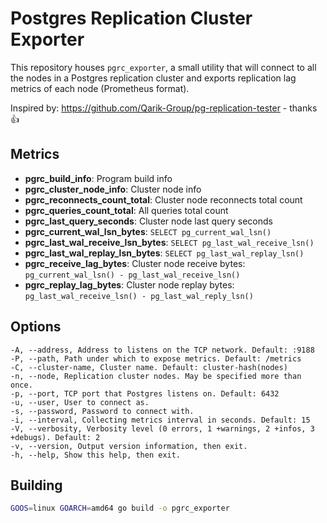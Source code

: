# Postgres Replication Cluster Exporter

This repository houses `pgrc_exporter`, a small utility that will connect to all the nodes in a Postgres replication cluster and exports replication lag metrics of each node (Prometheus format).

Inspired by: https://github.com/Qarik-Group/pg-replication-tester - thanks :+1:

## Metrics

- **pgrc_build_info**: Program build info
- **pgrc_cluster_node_info**: Cluster node info
- **pgrc_reconnects_count_total**: Cluster node reconnects total count
- **pgrc_queries_count_total**: All queries total count
- **pgrc_last_query_seconds**: Cluster node last query seconds
- **pgrc_current_wal_lsn_bytes**: `SELECT pg_current_wal_lsn()`
- **pgrc_last_wal_receive_lsn_bytes**: `SELECT pg_last_wal_receive_lsn()`
- **pgrc_last_wal_replay_lsn_bytes**: `SELECT pg_last_wal_replay_lsn()`
- **pgrc_receive_lag_bytes**: Cluster node receive bytes: `pg_current_wal_lsn() - pg_last_wal_receive_lsn()`
- **pgrc_replay_lag_bytes**: Cluster node replay bytes: `pg_last_wal_receive_lsn() - pg_last_wal_reply_lsn()`

## Options

```
-A, --address, Address to listens on the TCP network. Default: :9188
-P, --path, Path under which to expose metrics. Default: /metrics
-C, --cluster-name, Cluster name. Default: cluster-hash(nodes)
-n, --node, Replication cluster nodes. May be specified more than once.
-p, --port, TCP port that Postgres listens on. Default: 6432 
-u, --user, User to connect as.
-s, --password, Password to connect with.
-i, --interval, Collecting metrics interval in seconds. Default: 15 
-V, --verbosity, Verbosity level (0 errors, 1 +warnings, 2 +infos, 3 +debugs). Default: 2 
-v, --version, Output version information, then exit.
-h, --help, Show this help, then exit.
```

## Building

```bash
GOOS=linux GOARCH=amd64 go build -o pgrc_exporter
```
